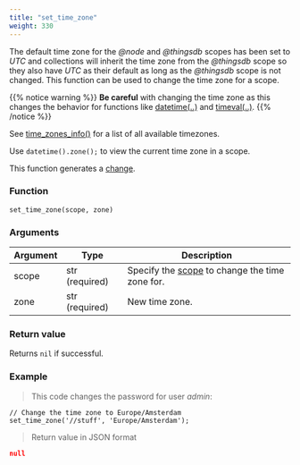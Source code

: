 ```yaml
---
title: "set_time_zone"
weight: 330
---
```



The default time zone for the *@node* and *@thingsdb* scopes has been set to *UTC* and collections will inherit the time zone from the *@thingsdb* scope so they also have *UTC* as their default as long as the *@thingsdb* scope is not changed.
This function can be used to change the time zone for a scope.

{{% notice warning %}}
**Be careful** with changing the time zone as this changes the behavior for functions like [datetime(..)](../../collection-api/datetime) and [timeval(..)](../../collection-api/timeval).
{{% /notice %}}

See [time_zones_info()](../../collection-api/time_zones_info) for a list of all available timezones.

Use `datetime().zone();` to view the current time zone in a scope.

This function generates a [change](../../overview/changes).

### Function

`set_time_zone(scope, zone)`

### Arguments

Argument | Type | Description
--------- | ----------- | -----------
scope | str (required) | Specify the [scope](../../overview/scopes) to change the time zone for.
zone | str (required) | New time zone.

### Return value

Returns `nil` if successful.

### Example

> This code changes the password for user *admin*:

```thingsdb,json_response,@t
// Change the time zone to Europe/Amsterdam
set_time_zone('//stuff', 'Europe/Amsterdam');
```

> Return value in JSON format

```json
null
```
